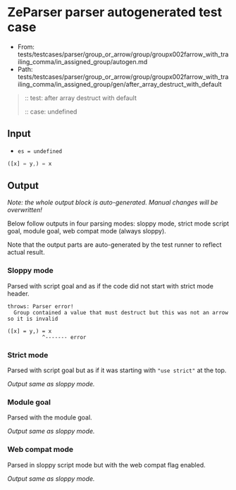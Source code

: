 # ZeParser parser autogenerated test case

- From: tests/testcases/parser/group_or_arrow/group/groupx002farrow_with_trailing_comma/in_assigned_group/autogen.md
- Path: tests/testcases/parser/group_or_arrow/group/groupx002farrow_with_trailing_comma/in_assigned_group/gen/after_array_destruct_with_default

> :: test: after array destruct with default
>
> :: case: undefined

## Input

- `es = undefined`

`````js
([x] = y,) = x
`````

## Output

_Note: the whole output block is auto-generated. Manual changes will be overwritten!_

Below follow outputs in four parsing modes: sloppy mode, strict mode script goal, module goal, web compat mode (always sloppy).

Note that the output parts are auto-generated by the test runner to reflect actual result.

### Sloppy mode

Parsed with script goal and as if the code did not start with strict mode header.

`````
throws: Parser error!
  Group contained a value that must destruct but this was not an arrow so it is invalid

([x] = y,) = x
           ^------- error
`````

### Strict mode

Parsed with script goal but as if it was starting with `"use strict"` at the top.

_Output same as sloppy mode._

### Module goal

Parsed with the module goal.

_Output same as sloppy mode._

### Web compat mode

Parsed in sloppy script mode but with the web compat flag enabled.

_Output same as sloppy mode._
